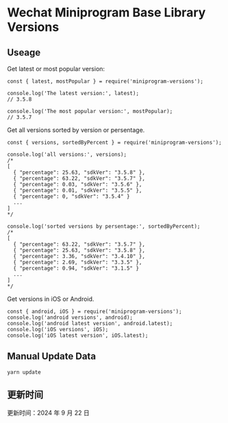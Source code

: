 
# Wechat Miniprogram Base Library Versions

## Useage

Get latest or most popular version:

```;
const { latest, mostPopular } = require('miniprogram-versions');

console.log('The latest version:', latest);
// 3.5.8

console.log('The most popular version:', mostPopular);
// 3.5.7

```

Get all versions sorted by version or persentage.

```
const { versions, sortedByPercent } = require('miniprogram-versions');

console.log('all versions:', versions);
/*
[
  { "percentage": 25.63, "sdkVer": "3.5.8" },
  { "percentage": 63.22, "sdkVer": "3.5.7" },
  { "percentage": 0.03, "sdkVer": "3.5.6" },
  { "percentage": 0.01, "sdkVer": "3.5.5" },
  { "percentage": 0, "sdkVer": "3.5.4" }
  ...
]
*/

console.log('sorted versions by persentage:', sortedByPercent);
/*
[
  { "percentage": 63.22, "sdkVer": "3.5.7" },
  { "percentage": 25.63, "sdkVer": "3.5.8" },
  { "percentage": 3.36, "sdkVer": "3.4.10" },
  { "percentage": 2.69, "sdkVer": "3.3.5" },
  { "percentage": 0.94, "sdkVer": "3.1.5" }
  ...
]
*/
```

Get versions in iOS or Android.

```
const { android, iOS } = require('miniprogram-versions');
console.log('android versions', android);
console.log('android latest version', android.latest);
console.log('iOS versions', iOS);
console.log('iOS latest version', iOS.latest);
```

## Manual Update Data

```
yarn update
```

## 更新时间

更新时间：2024 年 9 月 22 日
